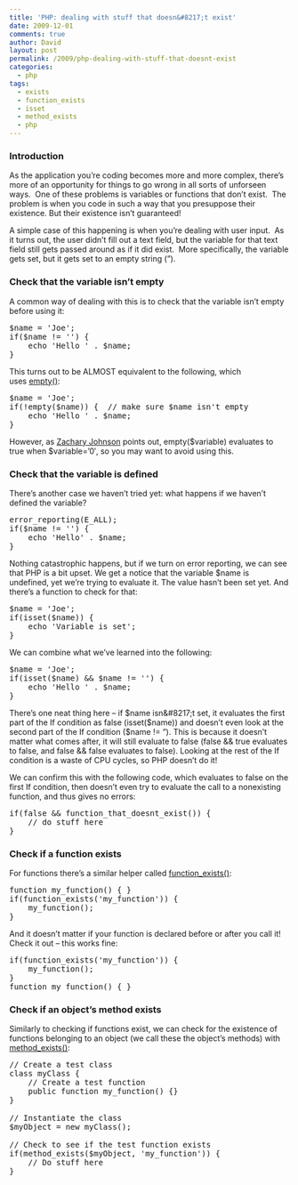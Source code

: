 ```yaml
---
title: 'PHP: dealing with stuff that doesn&#8217;t exist'
date: 2009-12-01
comments: true
author: David
layout: post
permalink: /2009/php-dealing-with-stuff-that-doesnt-exist
categories:
  - php
tags:
  - exists
  - function_exists
  - isset
  - method_exists
  - php
---
```

### Introduction

As the application you&#8217;re coding becomes more and more complex, there&#8217;s more of an opportunity for things to go wrong in all sorts of unforseen ways.  One of these problems is variables or functions that don&#8217;t exist.  The problem is when you code in such a way that you presuppose their existence. But their existence isn&#8217;t guaranteed!

A simple case of this happening is when you&#8217;re dealing with user input.  As it turns out, the user didn&#8217;t fill out a text field, but the variable for that text field still gets passed around as if it did exist.  More specifically, the variable gets set, but it gets set to an empty string (&#8221;).

### Check that the variable isn&#8217;t empty

A common way of dealing with this is to check that the variable isn&#8217;t empty before using it:

<pre name="code" class="PHP">$name = 'Joe';
if($name != '') {
	echo 'Hello ' . $name;
}</pre>

This turns out to be ALMOST equivalent to the following, which uses [empty()][1]:

<pre name="code" class="PHP">$name = 'Joe';
if(!empty($name)) {  // make sure $name isn't empty
    echo 'Hello ' . $name;
}
</pre>

However, as [Zachary Johnson][2] points out, empty($variable) evaluates to true when $variable=&#8217;0&#8242;, so you may want to avoid using this.

### Check that the variable is defined

There&#8217;s another case we haven&#8217;t tried yet: what happens if we haven&#8217;t defined the variable?

<pre name="code" class="PHP">error_reporting(E_ALL);
if($name != '') {
	echo 'Hello' . $name;
}</pre>

Nothing catastrophic happens, but if we turn on error reporting, we can see that PHP is a bit upset. We get a notice that the variable $name is undefined, yet we&#8217;re trying to evaluate it. The value hasn&#8217;t been set yet. And there&#8217;s a function to check for that:

<pre name="code" class="PHP">$name = 'Joe';
if(isset($name)) {
	echo 'Variable is set';
}</pre>

We can combine what we&#8217;ve learned into the following:

<pre name="code" class="PHP">$name = 'Joe';
if(isset($name) &#038;&#038; $name != '') {
	echo 'Hello ' . $name;
}</pre>

There&#8217;s one neat thing here &#8211; if $name isn&#8217;t set, it evaluates the first part of the If condition as false (isset($name)) and doesn&#8217;t even look at the second part of the If condition ($name != &#8221;). This is because it doesn&#8217;t matter what comes after, it will still evaluate to false (false &#038;&#038; true evaluates to false, and false &#038;&#038; false evaluates to false). Looking at the rest of the If condition is a waste of CPU cycles, so PHP doesn&#8217;t do it!

We can confirm this with the following code, which evaluates to false on the first If condition, then doesn&#8217;t even try to evaluate the call to a nonexisting function, and thus gives no errors:

<pre name="code" class="PHP">if(false &#038;&#038; function_that_doesnt_exist()) {
	// do stuff here
}</pre>

### Check if a function exists

For functions there&#8217;s a similar helper called [function_exists()][3]:

<pre name="code" class="PHP">function my_function() { }
if(function_exists('my_function')) {
	my_function();
}</pre>

And it doesn&#8217;t matter if your function is declared before or after you call it! Check it out &#8211; this works fine:

<pre name="code" class="PHP">if(function_exists('my_function')) {
	my_function();
}
function my_function() { }</pre>

### Check if an object&#8217;s method exists

Similarly to checking if functions exist, we can check for the existence of functions belonging to an object (we call these the object&#8217;s methods) with [method_exists()][4]:

<pre name="code" class="PHP">// Create a test class
class myClass {
	// Create a test function
	public function my_function() {}
}

// Instantiate the class
$myObject = new myClass();

// Check to see if the test function exists
if(method_exists($myObject, 'my_function')) {
	// Do stuff here
}</pre>

 [1]: http://www.php.net/manual/en/function.empty.php
 [2]: http://www.zachstronaut.com/posts/2009/02/09/careful-with-php-empty.html
 [3]: http://us3.php.net/manual/en/function.function-exists.php
 [4]: http://php.net/manual/en/function.method-exists.php